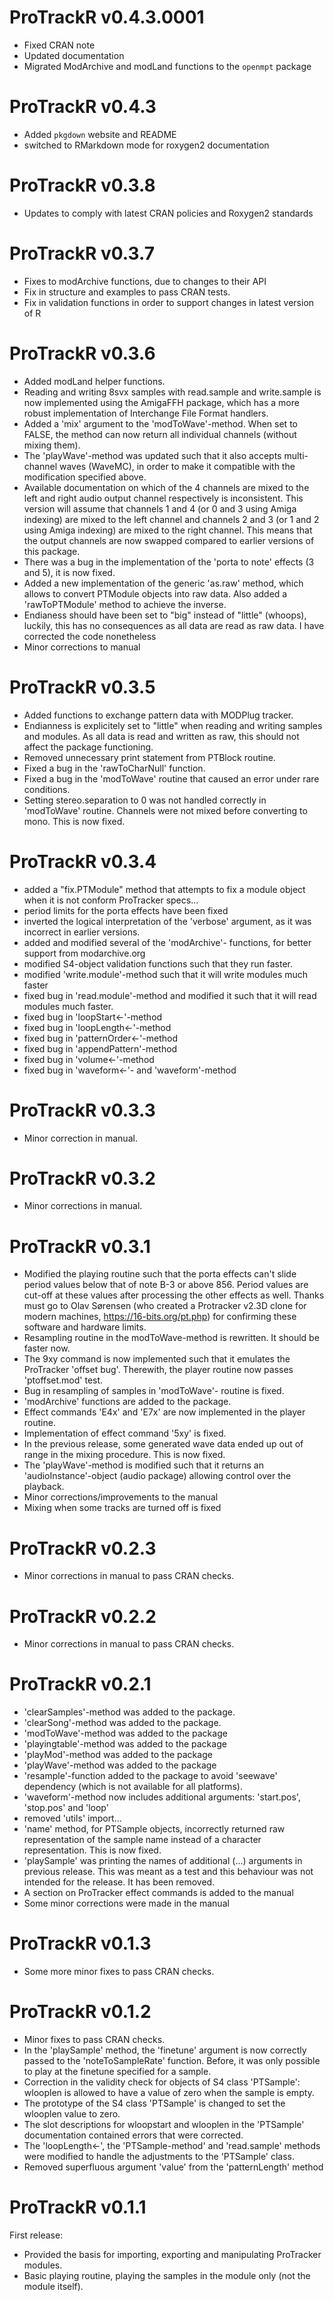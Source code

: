 ProTrackR v0.4.3.0001
=============

 * Fixed CRAN note
 * Updated documentation
 * Migrated ModArchive and modLand functions to the `openmpt` package

ProTrackR v0.4.3
=============

 * Added `pkgdown` website and README
 * switched to RMarkdown mode for roxygen2 documentation

ProTrackR v0.3.8
=============

 * Updates to comply with latest CRAN policies and Roxygen2 standards

ProTrackR v0.3.7
=============

 * Fixes to modArchive functions, due to changes to their API
 * Fix in structure and examples to pass CRAN tests.
 * Fix in validation functions in order to support changes in latest version of R

ProTrackR v0.3.6
=============

 * Added modLand helper functions.
 * Reading and writing 8svx samples with read.sample and write.sample
   is now implemented using the AmigaFFH package, which has a more
   robust implementation of Interchange File Format handlers.
 * Added a 'mix' argument to the 'modToWave'-method. When set to FALSE, the
   method can now return all individual channels (without mixing them).
 * The 'playWave'-method was updated such that it also accepts multi-channel
   waves (WaveMC), in order to make it compatible with the modification
   specified above.
 * Available documentation on which of the 4 channels are mixed to the left and
   right audio output channel respectively is inconsistent. This version will
   assume that channels 1 and 4 (or 0 and 3 using Amiga indexing) are mixed to
   the left channel and channels 2 and 3 (or 1 and 2 using Amiga indexing) are
   mixed to the right channel. This means that the output channels are now swapped
   compared to earlier versions of this package.
 * There was a bug in the implementation of the 'porta to note'
   effects (3 and 5), it is now fixed.
 * Added a new implementation of the generic 'as.raw' method, which allows to
   convert PTModule objects into raw data. Also added a 'rawToPTModule' method
   to achieve the inverse.
 * Endianess should have been set to "big" instead of "little" (whoops),
   luckily, this has no consequences as all data are read as raw data. I
   have corrected the code nonetheless
 * Minor corrections to manual

ProTrackR v0.3.5
=============

 * Added functions to exchange pattern data with
   MODPlug tracker.
 * Endianness is explicitely set to "little" when reading
   and writing samples and modules. As all data is read and
   written as raw, this should not affect the package
   functioning.
 * Removed unnecessary print statement from PTBlock
   routine.
 * Fixed a bug in the 'rawToCharNull' function.
 * Fixed a bug in the 'modToWave' routine that caused an error
   under rare conditions.
 * Setting stereo.separation to 0 was not handled correctly in
   'modToWave' routine. Channels were not mixed before
   converting to mono. This is now fixed.

ProTrackR v0.3.4
=============

 * added a "fix.PTModule" method that attempts to
   fix a module object when it is not conform
   ProTracker specs...
 * period limits for the porta effects have been fixed
 * inverted the logical interpretation of the
   'verbose' argument, as it was incorrect in
   earlier versions.
 * added and modified several of the 'modArchive'-
   functions, for better support from modarchive.org
 * modified S4-object validation functions such that
   they run faster.
 * modified 'write.module'-method such that it will
   write modules much faster
 * fixed bug in 'read.module'-method and modified it
   such that it will read modules much faster.
 * fixed bug in 'loopStart<-'-method
 * fixed bug in 'loopLength<-'-method
 * fixed bug in 'patternOrder<-'-method
 * fixed bug in 'appendPattern'-method
 * fixed bug in 'volume<-'-method
 * fixed bug in 'waveform<-'- and 'waveform'-method

ProTrackR v0.3.3
=============

 * Minor correction in manual.

ProTrackR v0.3.2
=============

 * Minor corrections in manual.

ProTrackR v0.3.1
=============

 * Modified the playing routine such that the porta
   effects can't slide period values below that of note
   B-3 or above 856. Period values are cut-off at these
   values after processing the other effects as well.
   Thanks must go to Olav Sørensen (who created a
   Protracker v2.3D clone for modern machines,
   https://16-bits.org/pt.php) for confirming these
   software and hardware limits.
 * Resampling routine in the modToWave-method is rewritten.
   It should be faster now.
 * The 9xy command is now implemented such that it
   emulates the ProTracker 'offset bug'. Therewith,
   the player routine now passes 'ptoffset.mod' test.
 * Bug in resampling of samples in 'modToWave'-
   routine is fixed.
 * 'modArchive' functions are added to the package.
 * Effect commands 'E4x' and 'E7x' are now implemented
   in the player routine.
 * Implementation of effect command '5xy' is fixed.
 * In the previous release, some generated wave data ended
   up out of range in the mixing procedure. This is now fixed.
 * The 'playWave'-method is modified such that it
   returns an 'audioInstance'-object (audio package)
   allowing control over the playback.
 * Minor corrections/improvements to the manual
 * Mixing when some tracks are turned off is fixed

ProTrackR v0.2.3
=============

 * Minor corrections in manual to pass
   CRAN checks.

ProTrackR v0.2.2
=============

 * Minor corrections in manual to pass
   CRAN checks.

ProTrackR v0.2.1
=============

 * 'clearSamples'-method was added to the package.
 * 'clearSong'-method was added to the package.
 * 'modToWave'-method was added to the package
 * 'playingtable'-method was added to the package
 * 'playMod'-method was added to the package
 * 'playWave'-method was added to the package
 * 'resample'-function added to the package
   to avoid 'seewave' dependency (which is
   not available for all platforms).
 * 'waveform'-method now includes additional
   arguments: 'start.pos', 'stop.pos' and 'loop'
 * removed 'utils' import...
 * 'name' method, for PTSample objects, incorrectly
   returned raw representation of the sample name
   instead of a character representation. This is
   now fixed.
 * 'playSample' was printing the names of additional
   (...) arguments in previous release. This was meant
   as a test and this behaviour was not intended for
   the release. It has been removed.
 * A section on ProTracker effect commands is
   added to the manual
 * Some minor corrections were made in the manual

ProTrackR v0.1.3
=============

 * Some more minor fixes to pass CRAN checks.

ProTrackR v0.1.2
=============

 * Minor fixes to pass CRAN checks.
 * In the 'playSample' method, the 'finetune' argument is
   now correctly passed to the 'noteToSampleRate' function.
   Before, it was only possible to play at the finetune
   specified for a sample.
 * Correction in the validity check for objects of S4 class
   'PTSample': wlooplen is allowed to have a value of zero
   when the sample is empty.
 * The prototype of the S4 class 'PTSample' is changed to
   set the wlooplen value to zero.
 * The slot descriptions for wloopstart and wlooplen in the
   'PTSample' documentation contained errors that were
   corrected.
 * The 'loopLength<-', the 'PTSample-method' and 'read.sample'
   methods were modified to handle the adjustments to the
   'PTSample' class.
 * Removed superfluous argument 'value' from the
   'patternLength' method

ProTrackR v0.1.1
=============

First release:

 * Provided the basis for importing, exporting and manipulating
   ProTracker modules.
 * Basic playing routine, playing the samples in the module
   only (not the module itself).
